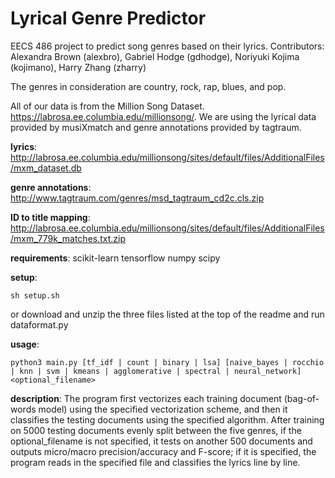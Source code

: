 # Lyrical Genre Predictor
EECS 486 project to predict song genres based on their lyrics.
Contributors: Alexandra Brown  (alexbro), Gabriel Hodge (gdhodge), Noriyuki Kojima (kojimano), Harry Zhang (zharry)

The genres in consideration are country, rock, rap, blues, and pop.

All of our data is from the Million Song Dataset. https://labrosa.ee.columbia.edu/millionsong/. We are using the lyrical data provided by musiXmatch and genre annotations provided by tagtraum.

**lyrics**:
http://labrosa.ee.columbia.edu/millionsong/sites/default/files/AdditionalFiles/mxm_dataset.db

**genre annotations**:
http://www.tagtraum.com/genres/msd_tagtraum_cd2c.cls.zip

**ID to title mapping**: 
http://labrosa.ee.columbia.edu/millionsong/sites/default/files/AdditionalFiles/mxm_779k_matches.txt.zip

**requirements**:
scikit-learn
tensorflow
numpy
scipy

**setup**:
```
sh setup.sh
```
or download and unzip the three files listed at the top of the readme and run dataformat.py

**usage**:
```
python3 main.py [tf_idf | count | binary | lsa] [naive_bayes | rocchio | knn | svm | kmeans | agglomerative | spectral | neural_network] <optional_filename>
```

**description**:
The program first vectorizes each training document (bag-of-words model) using the specified vectorization scheme, and then it classifies the testing documents using the specified algorithm. After training on 5000 testing documents evenly split between the five genres, if the optional_filename is not specified, it tests on another 500 documents and outputs micro/macro precision/accuracy and F-score; if it is specified, the program reads in the specified file and classifies the lyrics line by line.
